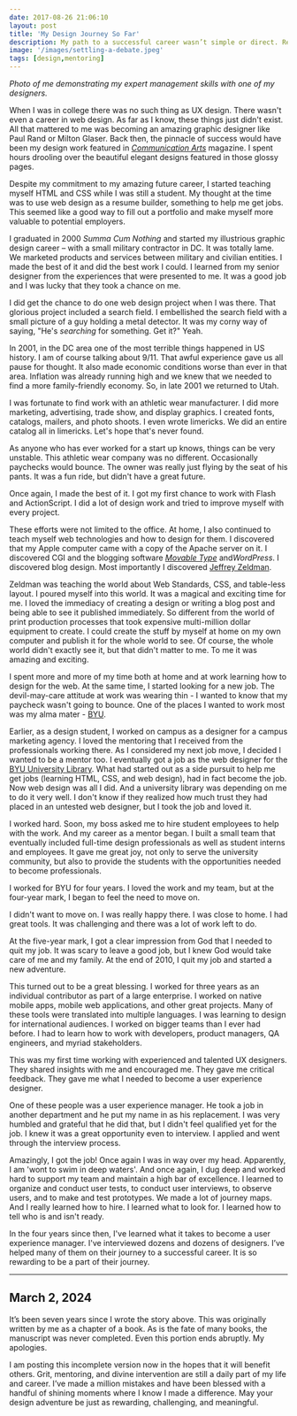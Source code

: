 ```yaml
---
date: 2017-08-26 21:06:10
layout: post
title: 'My Design Journey So Far'
description: My path to a successful career wasn’t simple or direct. Read on to see how grit, mentoring, and divine intervention opened the door to a rewarding career.
image: '/images/settling-a-debate.jpeg'
tags: [design,mentoring]
---
```

*Photo of me demonstrating my expert management skills with one of my designers.*

When I was in college there was no such thing as UX design. There wasn't even a career in web design. As far as I know, these things just didn't exist. All that mattered to me was becoming an amazing graphic designer like Paul Rand or Milton Glaser. Back then, the pinnacle of success would have been my design work featured in [*Communication Arts*](https://www.commarts.com)  magazine. I spent hours drooling over the beautiful elegant designs featured in those glossy pages.

Despite my commitment to my amazing future career, I started teaching myself HTML and CSS while I was still a student. My thought at the time was to use web design as a resume builder, something to help me get jobs. This seemed like a good way to fill out a portfolio and make myself more valuable to potential employers.

I graduated in 2000 *Summa Cum Nothing* and started my illustrious graphic design career – with a small military contractor in DC. It was totally lame. We marketed products and services between military and civilian entities. I made the best of it and did the best work I could. I learned from my senior designer from the experiences that were presented to me. It was a good job and I was lucky that they took a chance on me.

I did get the chance to do one web design project when I was there. That glorious project included a search field. I embellished the search field with a small picture of a guy holding a metal detector. It was my corny way of saying,  "He's *searching* for something. Get it?" Yeah.

In 2001, in the DC area one of the most terrible things happened in US history. I am of course talking about 9/11. That awful experience gave us all pause for thought. It also made economic conditions worse than ever in that area. Inflation was already running high and we knew that we needed to find a more family-friendly economy. So, in late 2001 we returned to Utah.

I was fortunate to find work with an athletic wear manufacturer. I did more marketing, advertising, trade show, and display graphics. I created fonts, catalogs, mailers, and photo shoots. I even wrote limericks. We did an entire catalog all in limericks. Let's hope that's never found.

As anyone who has ever worked for a start up knows, things can be very unstable. This athletic wear company was no different. Occasionally paychecks would bounce. The owner was really just flying by the seat of his pants. It was a fun ride, but didn't have a great future.

Once again, I made the best of it. I got my first chance to work with Flash and ActionScript. I did a lot of design work and tried to improve myself with every project.

These efforts were not limited to the office. At home, I also continued to teach myself web technologies and how to design for them. I discovered that my Apple computer came with a copy of the Apache server on it. I discovered CGI and the blogging software [*Movable Type*](https://movabletype.org) and ​*WordPress*​. I discovered blog design. Most importantly I discovered [Jeffrey Zeldman](https://zeldman.com).

Zeldman was teaching the world about Web Standards, CSS, and table-less layout. I poured myself into this world. It was a magical and exciting time for me. I loved the immediacy of creating a design or writing a blog post and being able to see it published immediately. So different from the world of print production processes that took expensive multi-million dollar equipment to create. I could create the stuff by myself at home on my own computer and publish it for the whole world to see. Of course, the whole world didn't exactly see it, but that didn't matter to me. To me it was amazing and exciting.

I spent more and more of my time both at home and at work learning how to design for the web. At the same time, I started looking for a new job. The devil-may-care attitude at work was wearing thin - I wanted to know that my paycheck wasn't going to bounce. One of the places I wanted to work most was my alma mater - [BYU](https://www.byu.edu).

Earlier, as a design student, I worked on campus as a designer for a campus marketing agency. I loved the mentoring that I received from the professionals working there. As I considered my next job move, I decided I wanted to be a mentor too. I eventually got a job as the web designer for the [BYU  University Library](https://lib.byu.edu/). What had started out as a side pursuit to help me get jobs (learning HTML, CSS, and web design), had in fact become the job. Now web design was all I did. And a university library was depending on me to do it very well. I don't know if they realized how much trust they had placed in an untested web designer, but I took the job and loved it.

I worked hard. Soon, my boss asked me to hire student employees to help with the work. And my career as a mentor began. I built a small team that eventually included full-time design professionals as well as student interns and employees. It gave me great joy, not only to serve the university community, but also to provide the students with the opportunities needed to become professionals.

I worked for BYU for four years. I loved the work and my team, but at the four-year mark, I began to feel the need to move on.

I didn't want to move on. I was really happy there. I was close to home. I had great tools. It was challenging and there was a lot of work left to do. 

At the five-year mark, I got a clear impression from God that I needed to quit my job. It was scary to leave a good job, but I knew God would take care of me and my family. At the end of 2010, I quit my job and started a new adventure.

This turned out to be a great blessing. I worked for three years as an individual contributor as part of a large enterprise. I worked on native mobile apps, mobile web applications, and other great projects. Many of these tools were translated into multiple languages. I was learning to design for international audiences. I worked on bigger teams than I ever had before. I had to learn how to work with developers, product managers, QA engineers, and myriad stakeholders.

This was my first time working with experienced and talented UX designers. They shared insights with me and encouraged me.  They gave me critical feedback. They gave me what I needed to become a user experience designer.

One of these people was a user experience manager. He took a job in another department and he put my name in as his replacement. I was very humbled and grateful that he did that, but I didn't feel qualified yet for the job. I knew it was a great opportunity even to interview. I applied and went through the interview process.

Amazingly, I got the job! Once again I was in way over my head. Apparently, I am 'wont to swim in deep waters'. And once again, I dug deep and worked hard to support my team and maintain a high bar of excellence. I learned to organize and conduct user tests, to conduct user interviews, to observe users, and to make and test prototypes. We made a lot of journey maps. And I really learned how to hire. I learned what to look for. I learned how to tell who is and isn't ready.

In the four years since then, I've learned what it takes to become a user experience manager. I've interviewed dozens and dozens of designers. I’ve helped many of them on their journey to a successful career. It is so rewarding to be a part of their journey. 

---

## March 2, 2024
It’s been seven years since I wrote the story above. This was originally written by me as a chapter of a book. As is the fate of many books, the manuscript was never completed. Even this portion ends abruptly. My apologies.

I am posting this incomplete version now in the hopes that it will benefit others. Grit, mentoring, and divine intervention are still a daily part of my life and career. I’ve made a million mistakes and have been blessed with a handful of shining moments where I know I made a difference. May your design adventure be just as rewarding, challenging, and meaningful.